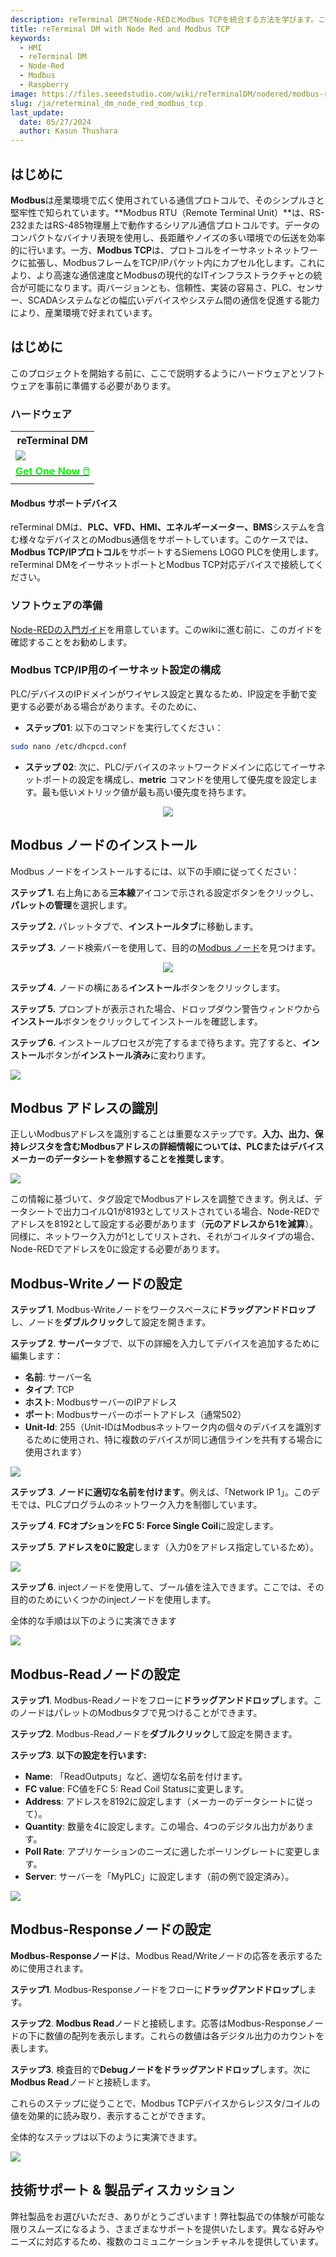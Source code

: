 ```yaml
---
description: reTerminal DMでNode-REDとModbus TCPを統合する方法を学びます。このガイドでは、ハードウェアのセットアップ、Modbusデバイスの設定、効率的な産業オートメーションと監視のためのNode-REDフローの作成について説明します。
title: reTerminal DM with Node Red and Modbus TCP
keywords:
  - HMI
  - reTerminal DM
  - Node-Red
  - Modbus
  - Raspberry
image: https://files.seeedstudio.com/wiki/reTerminalDM/nodered/modbus-reterminal.png
slug: /ja/reterminal_dm_node_red_modbus_tcp
last_update:
  date: 05/27/2024
  author: Kasun Thushara
---
```

## はじめに

**Modbus**は産業環境で広く使用されている通信プロトコルで、そのシンプルさと堅牢性で知られています。**Modbus RTU（Remote Terminal Unit）**は、RS-232またはRS-485物理層上で動作するシリアル通信プロトコルです。データのコンパクトなバイナリ表現を使用し、長距離やノイズの多い環境での伝送を効率的に行います。一方、**Modbus TCP**は、プロトコルをイーサネットネットワークに拡張し、ModbusフレームをTCP/IPパケット内にカプセル化します。これにより、より高速な通信速度とModbusの現代的なITインフラストラクチャとの統合が可能になります。両バージョンとも、信頼性、実装の容易さ、PLC、センサー、SCADAシステムなどの幅広いデバイスやシステム間の通信を促進する能力により、産業環境で好まれています。

## はじめに

このプロジェクトを開始する前に、ここで説明するようにハードウェアとソフトウェアを事前に準備する必要があります。

### ハードウェア

<div class="table-center">
 <table class="table-nobg">
    <tr class="table-trnobg">
      <th class="table-trnobg">reTerminal DM</th>
  </tr>
    <tr class="table-trnobg"></tr>
  <tr class="table-trnobg">
   <td class="table-trnobg"><div style={{textAlign:'center'}}><img src="https://files.seeedstudio.com/wiki/reTerminalDM/ML/edgeimpulse/reterminaldm.png" style={{width:300, height:'auto'}}/></div></td>
  </tr>
    <tr class="table-trnobg"></tr>
  <tr class="table-trnobg">
   <td class="table-trnobg"><div class="get_one_now_container" style={{textAlign: 'center'}}><a class="get_one_now_item" href="https://www.seeedstudio.com/reTerminal-DM-p-5616.html" target="_blank">
              <strong><span><font color={'FFFFFF'} size={"4"}> Get One Now 🖱️</font></span></strong>
          </a></div></td>
        </tr>
    </table>
</div>

#### Modbus サポートデバイス

reTerminal DMは、**PLC、VFD、HMI、エネルギーメーター、BMS**システムを含む様々なデバイスとのModbus通信をサポートしています。このケースでは、**Modbus TCP/IPプロトコル**をサポートするSiemens LOGO PLCを使用します。reTerminal DMをイーサネットポートとModbus TCP対応デバイスで接続してください。

### ソフトウェアの準備

[Node-REDの入門ガイド](https://wiki.seeedstudio.com/ja/reTerminal-DM-Getting-Started-with-Node-Red/)を用意しています。このwikiに進む前に、このガイドを確認することをお勧めします。

### Modbus TCP/IP用のイーサネット設定の構成

PLC/デバイスのIPドメインがワイヤレス設定と異なるため、IP設定を手動で変更する必要がある場合があります。そのために、

- **ステップ01**: 以下のコマンドを実行してください：

```sh
sudo nano /etc/dhcpcd.conf
```

- **ステップ 02**: 次に、PLC/デバイスのネットワークドメインに応じてイーサネットポートの設定を構成し、**metric** コマンドを使用して優先度を設定します。最も低いメトリック値が最も高い優先度を持ちます。

<center><img width={600} src="https://files.seeedstudio.com/wiki/reTerminalDM/nodered/ipconfig.PNG" /></center>

## Modbus ノードのインストール

Modbus ノードをインストールするには、以下の手順に従ってください：

**ステップ 1.** 右上角にある**三本線**アイコンで示される設定ボタンをクリックし、**パレットの管理**を選択します。

**ステップ 2.** パレットタブで、**インストールタブ**に移動します。

**ステップ 3.** ノード検索バーを使用して、目的の[Modbus ノード](https://flows.nodered.org/node/node-red-contrib-modbus)を見つけます。

<center><img width={600} src="https://files.seeedstudio.com/wiki/reTerminalDM/nodered/pallet.PNG" /></center>

**ステップ 4.** ノードの横にある**インストール**ボタンをクリックします。

**ステップ 5.** プロンプトが表示された場合、ドロップダウン警告ウィンドウから**インストール**ボタンをクリックしてインストールを確認します。

**ステップ 6.** インストールプロセスが完了するまで待ちます。完了すると、**インストール**ボタンが**インストール済み**に変わります。

<div style={{textAlign:'center'}}><img src="https://files.seeedstudio.com/wiki/reTerminalDM/nodered/nodered-edgebox1.gif" style={{width:800, height:'auto'}}/></div>

## Modbus アドレスの識別

正しいModbusアドレスを識別することは重要なステップです。**入力、出力、保持レジスタを含むModbusアドレスの詳細情報については、PLCまたはデバイスメーカーのデータシートを参照することを推奨します**。

<div style={{textAlign:'center'}}><img src="https://files.seeedstudio.com/wiki/reTerminalDM/nodered/modbus.PNG" style={{width:600, height:'auto'}}/></div>

この情報に基づいて、タグ設定でModbusアドレスを調整できます。例えば、データシートで出力コイルQ1が8193としてリストされている場合、Node-REDでアドレスを8192として設定する必要があります（**元のアドレスから1を減算**）。同様に、ネットワーク入力が1としてリストされ、それがコイルタイプの場合、Node-REDでアドレスを0に設定する必要があります。

## Modbus-Writeノードの設定

**ステップ 1**. Modbus-Writeノードをワークスペースに**ドラッグアンドドロップ**し、ノードを**ダブルクリック**して設定を開きます。

**ステップ 2**. **サーバー**タブで、以下の詳細を入力してデバイスを追加するために編集します：

- **名前**: サーバー名
- **タイプ**: TCP
- **ホスト**: ModbusサーバーのIPアドレス
- **ポート**: Modbusサーバーのポートアドレス（通常502）
- **Unit-Id**: 255（Unit-IDはModbusネットワーク内の個々のデバイスを識別するために使用され、特に複数のデバイスが同じ通信ラインを共有する場合に使用されます）

<div style={{textAlign:'center'}}><img src="https://files.seeedstudio.com/wiki/reTerminalDM/nodered/server.PNG" style={{width:600, height:'auto'}}/></div>

**ステップ 3**. **ノードに適切な名前を付けます**。例えば、「Network IP 1」。このデモでは、PLCプログラムのネットワーク入力を制御しています。

**ステップ 4**. **FCオプション**を**FC 5: Force Single Coil**に設定します。

**ステップ 5**. **アドレスを0に設定**します（入力0をアドレス指定しているため）。

<div style={{textAlign:'center'}}><img src="https://files.seeedstudio.com/wiki/reTerminalDM/nodered/networkip1.PNG" style={{width:600, height:'auto'}}/></div>

**ステップ 6**. injectノードを使用して、ブール値を注入できます。ここでは、その目的のためにいくつかのinjectノードを使用します。

全体的な手順は以下のように実演できます

<div style={{textAlign:'center'}}><img src="https://files.seeedstudio.com/wiki/reTerminalDM/nodered/modbus-write.gif" style={{width:800, height:'auto'}}/></div>

## Modbus-Readノードの設定

**ステップ1**. Modbus-Readノードをフローに**ドラッグアンドドロップ**します。このノードはパレットのModbusタブで見つけることができます。

**ステップ2**. Modbus-Readノードを**ダブルクリック**して設定を開きます。

**ステップ3**. **以下の設定を行います:**

- **Name**: 「ReadOutputs」など、適切な名前を付けます。
- **FC value**: FC値をFC 5: Read Coil Statusに変更します。
- **Address**: アドレスを8192に設定します（メーカーのデータシートに従って）。
- **Quantity**: 数量を4に設定します。この場合、4つのデジタル出力があります。
- **Poll Rate**: アプリケーションのニーズに適したポーリングレートに変更します。
- **Server**: サーバーを「MyPLC」に設定します（前の例で設定済み）。

<div style={{textAlign:'center'}}><img src="https://files.seeedstudio.com/wiki/reTerminalDM/nodered/modbusread.PNG" style={{width:600, height:'auto'}}/></div>

## Modbus-Responseノードの設定

**Modbus-Responseノード**は、Modbus Read/Writeノードの応答を表示するために使用されます。

**ステップ1**. Modbus-Responseノードをフローに**ドラッグアンドドロップ**します。

**ステップ2**. **Modbus Read**ノードと接続します。応答はModbus-Responseノードの下に数値の配列を表示します。これらの数値は各デジタル出力のカウントを表します。

**ステップ3**. 検査目的で**Debugノードをドラッグアンドドロップ**します。次に**Modbus Read**ノードと接続します。

これらのステップに従うことで、Modbus TCPデバイスからレジスタ/コイルの値を効果的に読み取り、表示することができます。

全体的なステップは以下のように実演できます。

<div style={{textAlign:'center'}}><img src="https://files.seeedstudio.com/wiki/reTerminalDM/nodered/modbus-read.gif" style={{width:800, height:'auto'}}/></div>

## 技術サポート & 製品ディスカッション

弊社製品をお選びいただき、ありがとうございます！弊社製品での体験が可能な限りスムーズになるよう、さまざまなサポートを提供いたします。異なる好みやニーズに対応するため、複数のコミュニケーションチャネルを提供しています。

<div class="button_tech_support_container">
<a href="https://forum.seeedstudio.com/" class="button_forum"></a>
<a href="https://www.seeedstudio.com/contacts" class="button_email"></a>
</div>

<div class="button_tech_support_container">
<a href="https://discord.gg/eWkprNDMU7" class="button_discord"></a>
<a href="https://github.com/Seeed-Studio/wiki-documents/discussions/69" class="button_discussion"></a>
</div>
